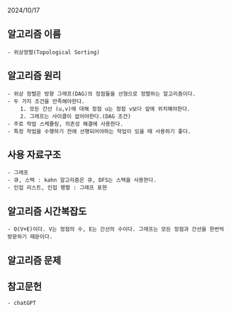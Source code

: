 2024/10/17
## 알고리즘 이름
    - 위상정렬(Topological Sorting)
## 알고리즘 원리
    - 위상 정렬은 방향 그래프(DAG)의 정점들을 선형으로 정렬하는 알고리즘이다.
    - 두 가지 조건을 만족해야한다.
        1. 모든 간선 (u,v)에 대해 정점 u는 정점 v보다 앞에 위치해야한다.
        2. 그래프는 사이클이 없어야한다.(DAG 조건)
    - 주로 작업 스케쥴링, 의존성 해결에 사용한다.
    - 특정 작업을 수행하기 전에 선행되어야하는 작업이 있을 때 사용하기 좋다.
## 사용 자료구조
    - 그래프
    - 큐, 스택 : kahn 알고리즘은 큐, DFS는 스택을 사용한다.
    - 인접 리스트, 인접 행렬 : 그래프 표현
## 알고리즘 시간복잡도
    - O(V+E)이다. V는 정점의 수, E는 간선의 수이다. 그래프는 모든 정점과 간선을 한번씩 방문하기 때문이다.
## 알고리즘 문제
## 참고문헌
    - chatGPT